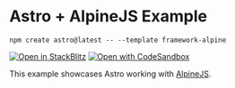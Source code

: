 # Astro + AlpineJS Example

```
npm create astro@latest -- --template framework-alpine
```

[![Open in StackBlitz](https://developer.stackblitz.com/img/open_in_stackblitz.svg)](https://stackblitz.com/github/withastro/astro/tree/latest/examples/framework-alpine)
[![Open with CodeSandbox](https://assets.codesandbox.io/github/button-edit-lime.svg)](https://codesandbox.io/p/sandbox/github/withastro/astro/tree/latest/examples/framework-alpine)

This example showcases Astro working with [AlpineJS](https://alpinejs.dev/).

